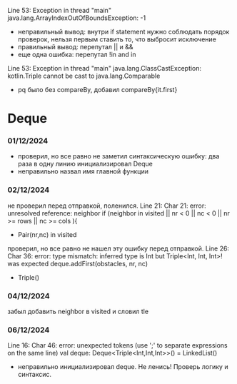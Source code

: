 Line 53: Exception in thread "main" 
java.lang.ArrayIndexOutOfBoundsException: -1
- неправильный вывод: внутри if statement нужно соблюдать порядок проверок,
нельзя первым ставить то, что выбросит исключение
- правильный вывод: перепутал || и &&
- еще одна ошибка: перепутал !in and in

Line 53: Exception in thread "main" java.lang.ClassCastException:
kotlin.Triple cannot be cast to java.lang.Comparable
- pq было без compareBy, добавил compareBy{it.first}

# Deque
### 01/12/2024
- проверил, но все равно не заметил синтаксическую ошибку: два раза в одну линию инициализировал
 Deque
- неправильно назвал имя главной функции

### 02/12/2024
не проверил перед отправкой, поленился. Line 21: Char 21: error: unresolved reference: neighbor
if (neighbor in visited || nr < 0 || nc < 0 || nr >= rows || nc >= cols ){
- Pair(nr,nc) in visited

проверил, но все равно не нашел эту ошибку перед отправкой. Line 26: Char 36: error: type 
mismatch: inferred type is Int but Triple<Int, Int, Int>! was expected deque.addFirst(obstacles, nr, nc)
- Triple() 
### 04/12/2024
забыл добавить neighbor в visited и словил tle

### 06/12/2024
Line 16: Char 46: error: unexpected tokens (use ';' to separate expressions on the same line)
val deque: Deque<Triple<Int,Int,Int>>() = LinkedList()
- неправильно инициализировал deque. Не ленись! Проверь логику и синтаксис.

